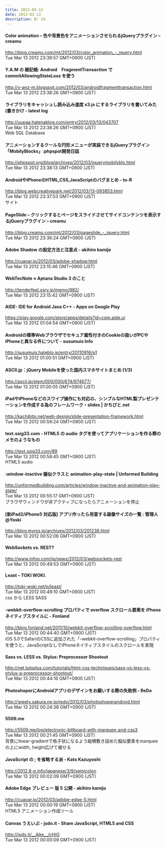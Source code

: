 ```yaml
---
title: 2012-03-13
date: 2012-03-13
description: B! 24
---
```


#### Color animation – 色や背景色をアニメーションさせられるjQueryプラグイン – creamu
http://blog.creamu.com/mt/2012/03/color_animation_-_jquery.html<br>
Tue Mar 13 2012 23:39:57 GMT+0900 (JST)<br>


#### Y.A.M の 雑記帳: Android　FragmentTransaction で commitAllowingStateLoss を使う
http://y-anz-m.blogspot.com/2012/03/androidfragmenttransaction.html<br>
Tue Mar 13 2012 23:38:26 GMT+0900 (JST)<br>


#### ライブラリをキャッシュし読み込み速度 x3.js にするライブラリを書いてみた (書きかけ - latest log
http://uupaa.hatenablog.com/entry/2012/03/13/043707<br>
Tue Mar 13 2012 23:38:26 GMT+0900 (JST)<br>
Web SQL Database


#### アニメーションするクールな円形メニューが実装できるjQueryプラグイン「MobilyBlocks」:phpspot開発日誌
http://phpspot.org/blog/archives/2012/03/jquerymobilyblo.html<br>
Tue Mar 13 2012 23:38:13 GMT+0900 (JST)<br>


#### AndroidやiPhoneのHTML,CSS,JavaScriptのバグまとめ - to-R
http://blog.webcreativepark.net/2012/03/13-093853.html<br>
Tue Mar 13 2012 23:37:53 GMT+0900 (JST)<br>
サイト


#### PageSlide – クリックするとページをスライドさせてサイドコンテンツを表示するjQueryプラグイン – creamu
http://blog.creamu.com/mt/2012/03/pageslide_-_jquery.html<br>
Tue Mar 13 2012 23:36:24 GMT+0900 (JST)<br>


#### Adobe Shadow の設定方法と注意点 - akihiro kamijo
http://cuaoar.jp/2012/03/adobe-shadow.html<br>
Tue Mar 13 2012 23:15:46 GMT+0900 (JST)<br>


#### WebTecNote » Aptana Studio 3 のこと
http://tenderfeel.xsrv.jp/memo/982/<br>
Tue Mar 13 2012 23:15:42 GMT+0900 (JST)<br>


#### AIDE- IDE for Android Java C++ - Apps on Google Play
https://play.google.com/store/apps/details?id=com.aide.ui<br>
Tue Mar 13 2012 01:04:54 GMT+0900 (JST)<br>


####  Androidの標準Webブラウザでセキュア属性付きのCookieの扱いがPCやiPhoneと異なる件について - susumuis Info
http://susumuis.hateblo.jp/entry/20110916/p1<br>
Tue Mar 13 2012 01:00:51 GMT+0900 (JST)<br>


#### ASCII.jp：jQuery Mobileを使った国内スマホサイトまとめ (1/3)
http://ascii.jp/elem/000/000/674/674677/<br>
Tue Mar 13 2012 01:00:05 GMT+0900 (JST)<br>


#### iPadやiPhoneなどのスワイプ操作にも対応の、シンプルなHTML製プレゼンテーションを作成する為のフレームワーク・slides | かちびと.net
http://kachibito.net/web-design/slide-presentation-framework.html<br>
Tue Mar 13 2012 00:59:24 GMT+0900 (JST)<br>


#### text.ssig33.com - HTML5 の audio タグを使ってアプリケーションを作る際のメモのようなもの
http://text.ssig33.com/89<br>
Tue Mar 13 2012 00:58:45 GMT+0900 (JST)<br>
HTML5 audio


####   :window-inactive 擬似クラスと animation-play-state | Unformed Building
http://unformedbuilding.com/articles/window-inactive-and-animation-play-state/<br>
Tue Mar 13 2012 00:55:17 GMT+0900 (JST)<br>
ブラウザウィンドウが非アクティブになったらアニメーションを停止


#### [新iPad2/iPhone5 対応版] アプリ作ったら用意する画像サイズの一覧 : 管理人@Yoski
http://blog.myrss.jp/archives/2012/03/201238.html<br>
Tue Mar 13 2012 00:52:06 GMT+0900 (JST)<br>


#### WebSockets vs. REST?
http://www.infoq.com/jp/news/2012/03/websockets-rest<br>
Tue Mar 13 2012 00:49:53 GMT+0900 (JST)<br>


#### Least – TOKI WOKI.
http://toki-woki.net/p/least/<br>
Tue Mar 13 2012 00:49:10 GMT+0900 (JST)<br>
css から LESS SASS


#### -webkit-overflow-scrolling プロパティで overflow スクロール要素を iPhone ネイティブスタイルに        -       Fonland
http://blog.fonland.net/2011/10/webkit-overflow-scrolling-overflow.html<br>
Tue Mar 13 2012 00:44:40 GMT+0900 (JST)<br>
iOS 5.0でSafariのCSSに追加された「-webkit-overflow-scrolling」プロパティを使うと、JavaScriptなしでiPhoneネイティブスタイルのスクロールを実現


#### Sass vs. LESS vs. Stylus: Preprocessor Shootout
http://net.tutsplus.com/tutorials/html-css-techniques/sass-vs-less-vs-stylus-a-preprocessor-shootout/<br>
Tue Mar 13 2012 00:44:16 GMT+0900 (JST)<br>


####          PhotoshoperにAndroidアプリのデザインをお願いする際の失敗例 - ReDo      
http://greety.sakura.ne.jp/redo/2012/03/photoshoperandroid.html<br>
Tue Mar 13 2012 00:24:38 GMT+0900 (JST)<br>


#### 5509.me
http://5509.me/log/electronic-billboard-with-marquee-and-css3<br>
Tue Mar 13 2012 00:21:45 GMT+0900 (JST)<br>
背景にlinear-gradientで格子状になるよう縦横敷き詰めた擬似要素をmarqueeの上にwidth, height広げて被せる


#### JavaScript の ; を省略する派 - Kato Kazuyoshi
http://2012.8-p.info/japanese/3/9/semicolon<br>
Tue Mar 13 2012 00:02:09 GMT+0900 (JST)<br>


#### Adobe Edge プレビュー 版 5 公開 - akihiro kamijo
http://cuaoar.jp/2012/03/adobe-edge-5.html<br>
Tue Mar 13 2012 00:00:19 GMT+0900 (JST)<br>
HTML5 アニメーション作成ツール


#### Canvas うえいぶ - jsdo.it - Share JavaScript, HTML5 and CSS
http://jsdo.it/__ikke__/cHiG<br>
Tue Mar 13 2012 00:00:09 GMT+0900 (JST)<br>


